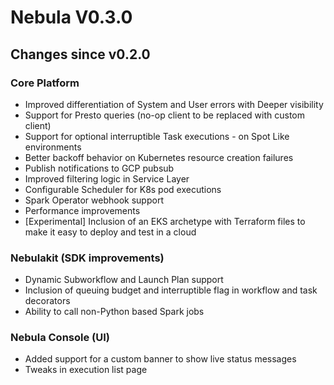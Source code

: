 # Nebula V0.3.0

## Changes since v0.2.0

### Core Platform
- Improved differentiation of System and User errors with Deeper visibility
- Support for Presto queries (no-op client to be replaced with custom client)
- Support for optional interruptible Task executions - on Spot Like environments
- Better backoff behavior on Kubernetes resource creation failures
- Publish notifications to GCP pubsub
- Improved filtering logic in Service Layer
- Configurable Scheduler for K8s pod executions
- Spark Operator webhook support
- Performance improvements
- [Experimental] Inclusion of an EKS archetype with Terraform files to make it easy to deploy and test in a cloud


### Nebulakit (SDK improvements)
- Dynamic Subworkflow and Launch Plan support
- Inclusion of queuing budget and interruptible flag in workflow and task decorators
- Ability to call non-Python based Spark jobs

### Nebula Console (UI)
- Added support for a custom banner to show live status messages
- Tweaks in execution list page

